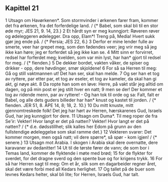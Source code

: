 ## Kapittel 21

1 Utsagn om Havørkenen*. Som stormvinder i ørkenen farer fram, kommer det fra ørkenen, fra det forferdelige land. / {* Babel, som skal bli til en stor øde myr; JES 21, 9. 14, 23.}
2 Et hårdt syn er meg kunngjort: Røveren røver og ødeleggeren ødelegger. Dra opp, Elam*! Treng på, Media! Hvert sukk gjør jeg ende på. / {* Persia; JES 22, 6.}
3 Derfor er mine lender fulle av smerte, veer har grepet meg, som den fødendes veer; jeg vrir meg så jeg ikke kan høre; jeg er forferdet så jeg ikke kan se.
4 Mitt sinn er forvirret, redsel har forferdet meg; kvelden, som var min lyst, har han* gjort til redsel for meg. / {* fienden.}
5 De dekker bordet, vakten våker, de spiser og drikker - opp, dere høvdinger, smør skjoldene!
6 For så sa Herren til meg: Gå og still vaktmannen ut! Det han ser, skal han melde.
7 Og ser han et tog av ryttere, par etter par, et tog av eseler, et tog av kameler, da skal han gi akt, gi nøye akt.
8 Da ropte han som en løve: Herre, på vakt står jeg alltid om dagen, og på min post er jeg stilt hver en natt;
9 men se der! Der kommer et tog av ridende menn, par av ryttere! - Og han tok til orde og sa: Falt, falt er Babel, og alle dets guders billeder har han* knust og kastet til jorden. / {* fienden. JER 51, 8. ÅPE 14, 8; 18, 2. 10.}
10 Du mitt knuste, mitt gjennomtreskede folk! Det jeg har hørt av Herren, hærskarenes Gud, Israels Gud, har jeg kunngjort for dere.
11 Utsagn om Duma*. Til meg roper de fra Se'ir: Vekter! Hvor langt er det på natten? Vekter! Hvor langt er det på natten? / {* d.e. dødsstillhet; slik kalles her Edom på grunn av den fullstendige ødeleggelse som skal ramme det.}
12 Vekteren svarer: Det kommer morgen, men også natt; vil dere spørre*, så spør - kom igjen! / {* senere.}
13 Utsagn mot Arabia. I skogen i Arabia skal dere overnatte, dere karavaner av dedanitter!
14 Ut til de tørste fører de vann; de som bor i Temas land, kommer de flyktende i møte med brød;
15 for de flykter for sverdet, for det dragne sverd og den spente bue og for krigens trykk.
16 For så har Herren sagt til meg: Om et år, slik som en dagarbeider regner året, skal det være forbi med all Kedars herlighet.
17 Og tallet på de buer som levnes Kedars helter, skal bli lite; for Herren, Israels Gud, har talt.
